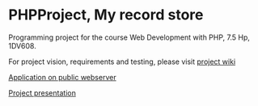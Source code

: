 # PHPProject, My record store
Programming project for the course Web Development with PHP, 7.5 Hp, 1DV608.

For project vision, requirements and testing, please visit <a href="https://github.com/me222wm/PHPProject/wiki">project wiki</a>

<a href="http://me222wm.se/myrecordcollection/">Application on public webserver</a>

<a href="https://www.youtube.com/watch?v=_FxP-gV105c">Project presentation</a>
